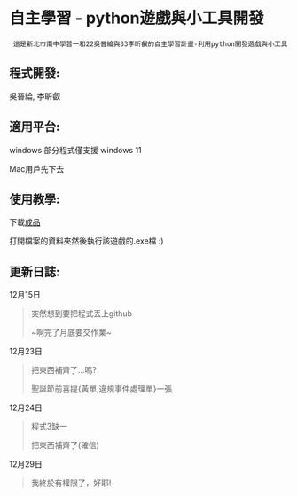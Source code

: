 # 自主學習 - python遊戲與小工具開發

```
 這是新北市南中學普一和22吳晉綸與33李昕叡的自主學習計畫-利用python開發遊戲與小工具
```

## 程式開發:
吳晉綸, 李昕叡


## 適用平台:
windows 部分程式僅支援 windows 11

Mac用戶先下去


## 使用教學:
下載[成品](https://github.com/XxAlanXDxX/Self-learning-PyGames/archive/refs/heads/main.zip "自主學習遊戲製作")

打開檔案的資料夾然後執行該遊戲的.exe檔 :)

## 更新日誌:
12月15日
>突然想到要把程式丟上github
>
>~啊完了月底要交作業~
 
12月23日
>把東西補齊了...嗎?
>
>聖誕節前喜提{黃單,違規事件處理單}一張

12月24日
>程式3缺一
>
>把東西補齊了(確信)

12月29日
>我終於有權限了，好耶!
